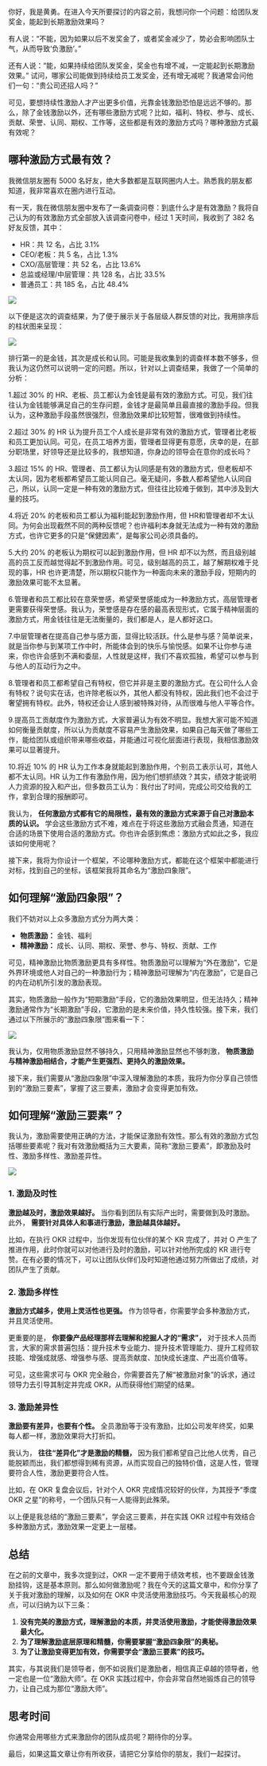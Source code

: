 你好，我是黄勇。在进入今天所要探讨的内容之前，我想问你一个问题：给团队发奖金，能起到长期激励效果吗？

有人说：“不能，因为如果以后不发奖金了，或者奖金减少了，势必会影响团队士气，从而导致‘负激励’。”

还有人说：“能，如果持续给团队发奖金，奖金也有增不减，一定能起到长期激励效果。” 试问，哪家公司能做到持续给员工发奖金，还有增无减呢？我通常会问他们一句：“贵公司还招人吗？”

可见，要想持续性激励人才产出更多价值，光靠金钱激励恐怕是远远不够的。那么，除了金钱激励以外，还有哪些激励方式呢？比如，福利、特权、参与、成长、贡献、荣誉、认同、期权、工作等，这些都是有效的激励方式吗？哪种激励方式最有效呢？

## 哪种激励方式最有效？

我微信朋友圈有 5000 名好友，绝大多数都是互联网圈内人士。熟悉我的朋友都知道，我非常喜欢在圈内进行互动。

有一天，我在微信朋友圈中发布了一条调查问卷：到底什么才是有效激励？我将自己认为的有效激励方式全部放入该调查问卷中，经过 1 天时间，我收到了 382 名好友反馈，其中：

- HR：共 12 名，占比 3.1%
- CEO/老板：共 5 名，占比 1.3%
- CXO/高层管理：共 52 名，占比 13.6%
- 总监或经理/中层管理：共 128 名，占比 33.5%
- 普通员工：共 185 名，占比 48.4%

![](https://static001.geekbang.org/resource/image/fa/85/fa223b719f83c1f3d3a5a708fc0f2885.png?wh=2022*882)

以下便是这次的调查结果，为了便于展示关于各层级人群反馈的对比，我用排序后的柱状图来呈现：

![](https://static001.geekbang.org/resource/image/96/6a/96ae0f46a6e36d49c078671fad6e146a.png?wh=888*1065)

排行第一的是金钱，其次是成长和认同。可能是我收集到的调查样本数不够多，但我认为这仍然可以说明一定的问题。所以，针对以上调查结果，我做了一个简单的分析：

1.超过 30% 的 HR、老板、员工都认为金钱是最有效的激励方式。可见，我们往往认为金钱能够满足自己的生存问题，金钱才是最简单且最直接的激励手段。但我认为，这种激励手段虽然很强烈，但激励效果却比较短暂，很难做到持续性。

2.超过 30% 的 HR 认为提升员工个人成长是非常有效的激励方式，管理者比老板和员工更加认同。可见，在员工培养方面，管理者显得更有意愿，庆幸的是，在部分职场里，好领导还是比较多的，我想知道，你身边的领导会在意你的成长吗？

3.超过 15% 的 HR、管理者、员工都认为认同感是有效的激励方式，但老板却不太认同，因为老板都希望员工能认同自己。毫无疑问，多数人都希望他人认同自己，所以，认同一定是一种有效的激励方式，但往往比较难于做到，其中涉及到大量的技巧。

4.将近 20% 的老板和员工都认为福利能起到激励作用，但 HR和管理者却不太认同。为何会出现截然不同的两种反馈呢？也许福利本身就无法成为一种有效的激励方式，也许它更多的只是“保健因素”，是每家公司必须具备的。

5.大约 20% 的老板认为期权可以起到激励作用，但 HR 却不以为然，而且级别越高的员工反而越觉得起不到激励作用。可见，级别越高的员工，越了解期权难于兑现的事，HR 也许更清楚，所以期权只能作为一种面向未来的激励手段，短期内的激励效果可能不太显著。

6.管理者和员工都比较在意荣誉感，希望荣誉感能成为一种激励方式，高层管理者更需要获得荣誉感。我认为，荣誉感是存在感的最高表现形式，它属于精神层面的激励方式，用金钱往往是无法衡量的，我们都是人，是人都好这口。

7.中层管理者在提高自己参与感方面，显得比较活跃。什么是参与感？简单说来，就是当你参与到某项工作中时，所能体会到的快乐与愉悦感。如果不让你参与进来，你也许会感到不满和委屈，人性就是这样，我们不喜欢孤独，希望可以参与到与他人的互动行为之中。

8.管理者和员工都希望自己有特权，但它并非是主要的激励方式。在公司什么人会有特权？说句实在话，也许除老板以外，其他人都没有特权，因此我们也不会过于奢望拥有特权。此外，特权还会让人感到被特殊对待，从而很难与他人平等合作。

9.提高员工贡献度作为激励方式，大家普遍认为有效不明显。我想大家可能不知道如何衡量贡献度，所以认为贡献度不容易产生激励效果，如果自己每天做了哪些工作，能给团队或组织带来哪些收益，并能通过可视化层面进行表现，我相信激励效果可以显著提升。

10.将近 10% 的 HR 认为工作本身就能起到激励作用，个别员工表示认可，其他人都不太认同。HR 认为工作有激励作用，因为他们想抓绩效？其实，绩效才能说明人力资源的投入和产出，但多数员工认为：我付出了时间，完成公司交给我的工作，拿到合理的报酬即可。

我认为， **任何激励方式都有它的局限性，最有效的激励方式来源于自己对激励本质的认识。** 学会这些激励方式不难，难点在于将这些激励方式融会贯通，知道在合适的场景下使用合适的激励方式。你也许会感到焦虑：激励方式如此之多，我应该如何使用呢？

接下来，我将为你设计一个框架，不论哪种激励方式，都能在这个框架中都能进行对标，找到自己的坐标，该框架我将其命名为“激励四象限”。

## 如何理解“激励四象限”？

我们不妨对以上众多激励方式分为两大类：

- **物质激励：** 金钱、福利
- **精神激励：** 成长、认同、期权、荣誉、参与、特权、贡献、工作

可见，精神激励比物质激励更具有多样性。物质激励可以理解为“外在激励”，它是外界环境或他人对自己的一种激励行为；精神激励可理解为“内在激励”，它是自己的内在动机所引发的激励表现。

其实，物质激励一般作为“短期激励”手段，它的激励效果明显，但无法持久；精神激励通常作为“长期激励”手段，它激励的是未来价值，持久性较强。接下来，我们通过以下所展示的“激励四象限”图来看一下：

![](https://static001.geekbang.org/resource/image/5b/e8/5b728a81d17ef54ab4af0f932b514ce8.png?wh=2124*1098)

我认为，仅用物质激励显然不够持久，只用精神激励显然也不够刺激， **物质激励与精神激励相结合，才能产生更强烈、更持久的激励效果。**

接下来，我们需要从“激励四象限”中深入理解激励的本质，我将为你分享自己领悟到的“激励三要素”，掌握了这三要素，激励才会变得更加有效。

## 如何理解“激励三要素”？

我认为，激励需要使用正确的方法，才能保证激励有效性。那么有效的激励方式包括哪些要素呢？我对有效激励概括为三大要素，简称“激励三要素”，即激励及时性、激励多样性、激励差异性。

![](https://static001.geekbang.org/resource/image/cd/cb/cddba2bd649adc3a258709b0363ca2cb.png?wh=2238*698)

### 1\. 激励及时性

**激励越及时，激励效果越好。** 当你看到团队有实际产出时，需要做到及时激励。此外， **需要针对具体人和事进行激励，激励越具体越好。**

比如，在执行 OKR 过程中，当你发现有位伙伴的某个 KR 完成了，并对 O 产生了推进作用，此时你就可以对他进行及时的激励，可以针对他所完成的 KR 进行夸赞。在有必要的情况下，可以让团队伙伴们及时知道他通过努力所做出了成绩，对团队产生了贡献。

### 2\. 激励多样性

**激励方式越多，使用上灵活性也更强。** 作为领导者，你需要学会多种激励方式，并且灵活使用。

更重要的是， **你要像产品经理那样去理解和挖掘人才的“需求”，** 对于技术人员而言，大家的需求普遍包括：提升技术专业能力、提升技术管理能力、提升工程师软技能、增强成就感、增强参与感、提高贡献度、加快成长速度、产出高价值等。

可见，这些需求可与 OKR 完全融合，你需要首先了解“被激励对象”的诉求，通过领导力去引导其制定并完成 OKR，从而获得他们期望的结果。

### 3\. 激励差异性

**激励要有差异，也要有个性。** 全员激励等于没有激励，比如公司发年终奖，如果每人都一样，激励效果将大打折扣。

我认为， **往往“差异化”才是激励的精髓，** 因为我们都希望自己比他人优秀，自己能脱颖而出，我们都想得到稀有资源，从而实现自己的独特价值，这是人性，管理要符合人性，激励更要符合人性。

比如，在 OKR 复盘会议后，针对个人 OKR 完成情况较好的伙伴，为其授予“季度 OKR 之星”的称号，一个团队只有一人能得到此殊荣。

以上便是我总结的“激励三要素”，学会这三要素，并在实践 OKR 过程中有效结合多种激励方式，激励效果一定更上一层楼。

## 总结

在之前的文章中，我多次提到过，OKR 一定不要用于绩效考核，也不要跟金钱激励挂钩，这是基本原则。那么如何做激励呢？我在今天的这篇文章中，和你分享了关于我对激励的理解，以及如何在 OKR 中灵活使用激励技巧。今天我最核心的观点，可以归纳为以下三条：

1. **没有完美的激励方式，理解激励的本质，并灵活使用激励，才能使得激励效果最大化。**
2. **为了理解激励底层原理和精髓，你需要掌握“激励四象限”的奥秘。**
3. **为了让激励变得更加有效，你需要学会“激励三要素”的技巧。**

其实，与其说我们是领导者，倒不如说我们是激励者，相信真正卓越的领导者，他一定也是一位“激励大师”。在 OKR 实践过程中，你会非常自然地锻炼自己的领导力，让自己成为那位“激励大师”。

## 思考时间

你通常会用哪些方式来激励你的团队成员呢？期待你的分享。

最后，如果这篇文章让你有所收获，请把它分享给你的朋友，我们一起探讨。